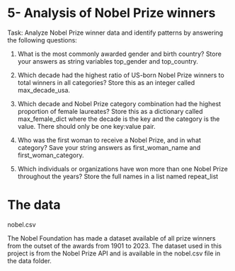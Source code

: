 # 5- Analysis of Nobel Prize winners

Task: Analyze Nobel Prize winner data and identify patterns by answering the following questions:

1. What is the most commonly awarded gender and birth country?
    Store your answers as string variables top_gender and top_country.

2. Which decade had the highest ratio of US-born Nobel Prize winners to total winners in all categories?
    Store this as an integer called max_decade_usa.

3. Which decade and Nobel Prize category combination had the highest proportion of female laureates?
    Store this as a dictionary called max_female_dict where the decade is the key and the category is the value. There should only be one key:value pair.

4. Who was the first woman to receive a Nobel Prize, and in what category?
    Save your string answers as first_woman_name and first_woman_category.

5. Which individuals or organizations have won more than one Nobel Prize throughout the years?
    Store the full names in a list named repeat_list

# The data
nobel.csv

The Nobel Foundation has made a dataset available of all prize winners from the outset of the awards from 1901 to 2023. The dataset used in this project is from the Nobel Prize API and is available in the nobel.csv file in the data folder.